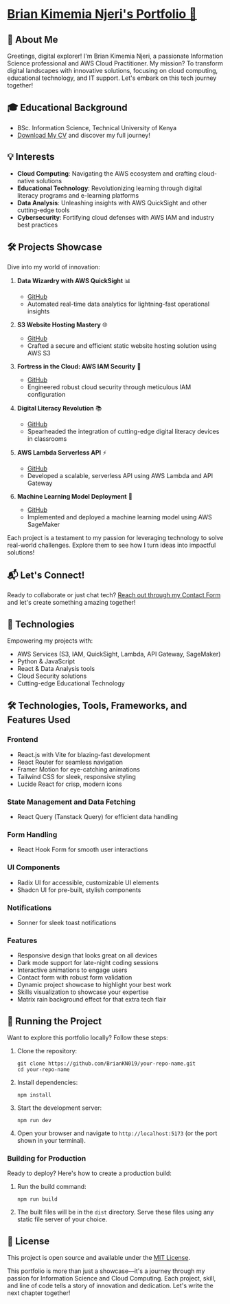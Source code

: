 # [Brian Kimemia Njeri's Portfolio 🚀](https://briankn-plphackathon1.vercel.app/)


## 📝 About Me
Greetings, digital explorer! I'm Brian Kimemia Njeri, a passionate Information Science professional and AWS Cloud Practitioner. My mission? To transform digital landscapes with innovative solutions, focusing on cloud computing, educational technology, and IT support. Let's embark on this tech journey together!

## 🎓 Educational Background
- BSc. Information Science, Technical University of Kenya
- [Download My CV](/public/Brian_Kimemia_Njeri_CV.pdf) and discover my full journey!

## 💡 Interests
- **Cloud Computing**: Navigating the AWS ecosystem and crafting cloud-native solutions
- **Educational Technology**: Revolutionizing learning through digital literacy programs and e-learning platforms
- **Data Analysis**: Unleashing insights with AWS QuickSight and other cutting-edge tools
- **Cybersecurity**: Fortifying cloud defenses with AWS IAM and industry best practices

## 🛠️ Projects Showcase
Dive into my world of innovation:

1. **Data Wizardry with AWS QuickSight** 📊
   - [GitHub](https://github.com/BrianKN019)
   - Automated real-time data analytics for lightning-fast operational insights

2. **S3 Website Hosting Mastery** 🌐
   - [GitHub](https://github.com/BrianKN019)
   - Crafted a secure and efficient static website hosting solution using AWS S3

3. **Fortress in the Cloud: AWS IAM Security** 🔐
   - [GitHub](https://github.com/BrianKN019)
   - Engineered robust cloud security through meticulous IAM configuration

4. **Digital Literacy Revolution** 📚
   - [GitHub](https://github.com/BrianKN019)
   - Spearheaded the integration of cutting-edge digital literacy devices in classrooms

5. **AWS Lambda Serverless API** ⚡
   - [GitHub](https://github.com/BrianKN019)
   - Developed a scalable, serverless API using AWS Lambda and API Gateway

6. **Machine Learning Model Deployment** 🧠
   - [GitHub](https://github.com/BrianKN019)
   - Implemented and deployed a machine learning model using AWS SageMaker

Each project is a testament to my passion for leveraging technology to solve real-world challenges. Explore them to see how I turn ideas into impactful solutions!

## 📬 Let's Connect!
Ready to collaborate or just chat tech? [Reach out through my Contact Form](https://briankn-plphackathon1.vercel.app/contact) and let's create something amazing together!

## 🚀 Technologies
Empowering my projects with:
- AWS Services (S3, IAM, QuickSight, Lambda, API Gateway, SageMaker)
- Python & JavaScript
- React & Data Analysis tools
- Cloud Security solutions
- Cutting-edge Educational Technology

## 🛠 Technologies, Tools, Frameworks, and Features Used

### Frontend
- React.js with Vite for blazing-fast development
- React Router for seamless navigation
- Framer Motion for eye-catching animations
- Tailwind CSS for sleek, responsive styling
- Lucide React for crisp, modern icons

### State Management and Data Fetching
- React Query (Tanstack Query) for efficient data handling

### Form Handling
- React Hook Form for smooth user interactions

### UI Components
- Radix UI for accessible, customizable UI elements
- Shadcn UI for pre-built, stylish components

### Notifications
- Sonner for sleek toast notifications

### Features
- Responsive design that looks great on all devices
- Dark mode support for late-night coding sessions
- Interactive animations to engage users
- Contact form with robust form validation
- Dynamic project showcase to highlight your best work
- Skills visualization to showcase your expertise
- Matrix rain background effect for that extra tech flair

## 🚀 Running the Project

Want to explore this portfolio locally? Follow these steps:

1. Clone the repository:
   ```
   git clone https://github.com/BrianKN019/your-repo-name.git
   cd your-repo-name
   ```

2. Install dependencies:
   ```
   npm install
   ```

3. Start the development server:
   ```
   npm run dev
   ```

4. Open your browser and navigate to `http://localhost:5173` (or the port shown in your terminal).

### Building for Production

Ready to deploy? Here's how to create a production build:

1. Run the build command:
   ```
   npm run build
   ```

2. The built files will be in the `dist` directory. Serve these files using any static file server of your choice.

## 📄 License

This project is open source and available under the [MIT License](LICENSE).

This portfolio is more than just a showcase—it's a journey through my passion for Information Science and Cloud Computing. Each project, skill, and line of code tells a story of innovation and dedication. Let's write the next chapter together!